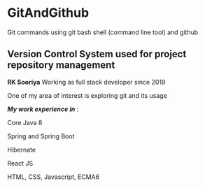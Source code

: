 # GitAndGithub
Git commands using git bash shell (command line tool) and github 
## Version Control System used for project repository management 

**RK Sooriya** Working as full stack developer since 2019

One of my area of interest is exploring git and its usage 

***My work experience in*** : 

Core Java 8 

Spring and Spring Boot 

Hibernate 

React JS 

HTML, CSS, Javascript, ECMA6
